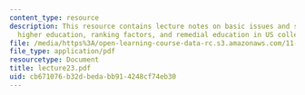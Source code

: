 ```yaml
---
content_type: resource
description: This resource contains lecture notes on basic issues and structure of
  higher education, ranking factors, and remedial education in US colleges.
file: /media/https%3A/open-learning-course-data-rc.s3.amazonaws.com/11-126j-economics-of-education-spring-2007/cb671076b32dbedabb914248cf74eb30_lecture23.pdf
file_type: application/pdf
resourcetype: Document
title: lecture23.pdf
uid: cb671076-b32d-beda-bb91-4248cf74eb30
---
```

